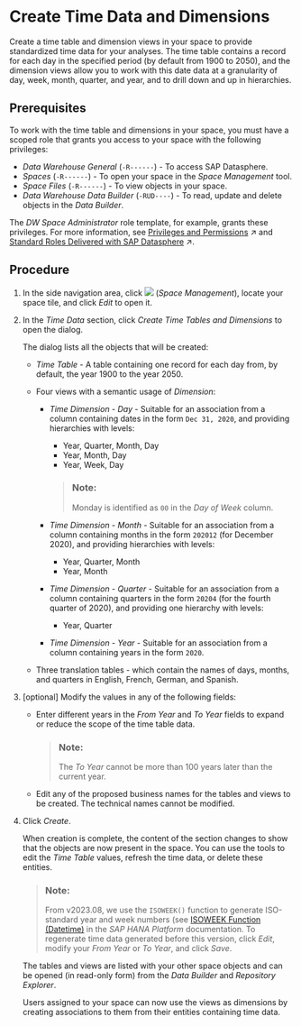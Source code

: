 <!-- loioc5cfce4d22b04650b2fd6078762cdeb9 -->

# Create Time Data and Dimensions

Create a time table and dimension views in your space to provide standardized time data for your analyses. The time table contains a record for each day in the specified period \(by default from 1900 to 2050\), and the dimension views allow you to work with this date data at a granularity of day, week, month, quarter, and year, and to drill down and up in hierarchies.



<a name="loioc5cfce4d22b04650b2fd6078762cdeb9__prereq_xfq_31j_42c"/>

## Prerequisites

To work with the time table and dimensions in your space, you must have a scoped role that grants you access to your space with the following privileges:

-   *Data Warehouse General* \(`-R------`\) - To access SAP Datasphere.
-   *Spaces* \(`-R------`\) - To open your space in the *Space Management* tool.
-   *Space Files* \(`-R------`\) - To view objects in your space.
-   *Data Warehouse Data Builder* \(`-RUD----`\) - To read, update and delete objects in the *Data Builder*.

The *DW Space Administrator* role template, for example, grants these privileges. For more information, see [Privileges and Permissions](https://help.sap.com/viewer/935116dd7c324355803d4b85809cec97/DEV_CURRENT/en-US/d7350c6823a14733a7a5727bad8371aa.html "A privilege represents a task or an area in SAP Datasphere and can be assigned to a specific role. The actions that can be performed in the area are determined by the permissions assigned to a privilege.") :arrow_upper_right: and [Standard Roles Delivered with SAP Datasphere](https://help.sap.com/viewer/935116dd7c324355803d4b85809cec97/DEV_CURRENT/en-US/a50a51d80d5746c9b805a2aacbb7e4ee.html "SAP Datasphere is delivered with several standard roles. A standard role includes a predefined set of privileges and permissions.") :arrow_upper_right:. 



## Procedure

1.  In the side navigation area, click ![](Integrating-Data-Via-Database-Users/Open-SQL-Schema/images/Space_Management_a868247.png) \(*Space Management*\), locate your space tile, and click *Edit* to open it.

2.  In the *Time Data* section, click *Create Time Tables and Dimensions* to open the dialog.

    The dialog lists all the objects that will be created:

    -   *Time Table* - A table containing one record for each day from, by default, the year 1900 to the year 2050.
    -   Four views with a semantic usage of *Dimension*:
        -   *Time Dimension - Day* - Suitable for an association from a column containing dates in the form `Dec 31, 2020`, and providing hierarchies with levels:

            -   Year, Quarter, Month, Day
            -   Year, Month, Day
            -   Year, Week, Day

            > ### Note:  
            > Monday is identified as `00` in the *Day of Week* column.

        -   *Time Dimension - Month* - Suitable for an association from a column containing months in the form `202012` \(for December 2020\), and providing hierarchies with levels:
            -   Year, Quarter, Month
            -   Year, Month

        -   *Time Dimension - Quarter* - Suitable for an association from a column containing quarters in the form `20204` \(for the fourth quarter of 2020\), and providing one hierarchy with levels:
            -   Year, Quarter

        -   *Time Dimension - Year* - Suitable for an association from a column containing years in the form `2020`.

    -   Three translation tables - which contain the names of days, months, and quarters in English, French, German, and Spanish.

3.  \[optional\] Modify the values in any of the following fields:

    -   Enter different years in the *From Year* and *To Year* fields to expand or reduce the scope of the time table data.

        > ### Note:  
        > The *To Year* cannot be more than 100 years later than the current year.

    -   Edit any of the proposed business names for the tables and views to be created. The technical names cannot be modified.

4.  Click *Create*.

    When creation is complete, the content of the section changes to show that the objects are now present in the space. You can use the tools to edit the *Time Table* values, refresh the time data, or delete these entities.

    > ### Note:  
    > From v2023.08, we use the `ISOWEEK()` function to generate ISO-standard year and week numbers \(see [ISOWEEK Function \(Datetime\)](https://help.sap.com/docs/SAP_HANA_PLATFORM/4fe29514fd584807ac9f2a04f6754767/20e23edc7519101482eae3271722de36.html) in the *SAP HANA Platform* documentation. To regenerate time data generated before this version, click *Edit*, modify your *From Year* or *To Year*, and click *Save*.

    The tables and views are listed with your other space objects and can be opened \(in read-only form\) from the *Data Builder* and *Repository Explorer*.

    Users assigned to your space can now use the views as dimensions by creating associations to them from their entities containing time data.



